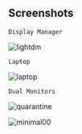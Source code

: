Screenshots
-----------

`Display Manager`

![lightdm](https://imgur.com/U9NWg8l.png)

`Laptop`

![laptop](https://imgur.com/XIvu1tj.png)

`Dual Monitors`

![quarantine](https://i.redd.it/63p44yk5xkn41.png)

![minimal00](https://imgur.com/f6i86lC.png)
